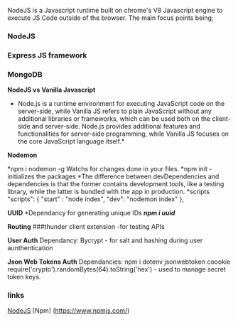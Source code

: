 NodeJS is a Javascript runtime built on chrome's V8 Javascript engine to execute JS Code outside of the browser.
The main focus points being;

### NodeJS
  ### Express JS framework
  ### MongoDB 


**NodeJS vs Vanilla Javascript**
* Node.js is a runtime environment for executing JavaScript code on the server-side, while Vanilla JS refers to plain JavaScript without any additional libraries or frameworks, which can be used both on the client-side and server-side. Node.js provides additional features and functionalities for server-side programming, while Vanilla JS focuses on the core JavaScript language itself.*


**Nodemon**

*npm i nodemon -g
Watchs for changes done in your files.
*npm init - initializes the packages
*The difference between devDependencies and dependencies is that the former contains development tools, like a testing library, while the latter is bundled with the app in production.
 *scripts 
  "scripts": {
    "start" : "node index",
    "dev": "nodemon index"
  },

**UUID**
*Dependancy for generating unique IDs
  ***npm i uuid***

**Routing**
###thunder client extension -for testing APIs

**User Auth**
Dependancy: Bycrypt - for salt and hashing during user aunthentication

**Json Web Tokens Auth**
Dependancies: npm i dotenv jsonwebtoken coookie
require('crypto').randomBytes(64).toString('hex') - used to manage secret token keys.

  ### links
  [NodeJS](https://nodejs.org/docs/latest/)
  [Npm] (https://www.npmjs.com/)
   


